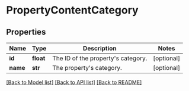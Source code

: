 # PropertyContentCategory

## Properties
Name | Type | Description | Notes
------------ | ------------- | ------------- | -------------
**id** | **float** | The ID of the property&#39;s category. | [optional] 
**name** | **str** | The property&#39;s category. | [optional] 

[[Back to Model list]](../README.md#documentation-for-models) [[Back to API list]](../README.md#documentation-for-api-endpoints) [[Back to README]](../README.md)


